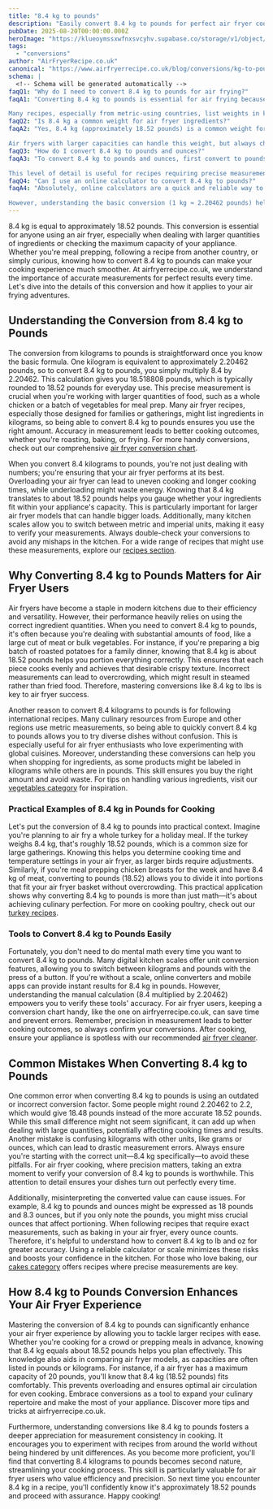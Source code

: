 ```yaml
---
title: "8.4 kg to pounds"
description: "Easily convert 8.4 kg to pounds for perfect air fryer cooking. Get accurate measurements for ingredients and portions with our simple guide."
pubDate: 2025-08-20T00:00:00.000Z
heroImage: "https://klueoymssxwfnxsvcyhv.supabase.co/storage/v1/object/public/Shmucket/8-4-kg-to-pounds.webp"
tags:
  - "conversions"
author: "AirFryerRecipe.co.uk"
canonical: "https://www.airfryerrecipe.co.uk/blog/conversions/kg-to-pounds/8-4-kg-to-pounds"
schema: |
  <!-- Schema will be generated automatically -->
faqQ1: "Why do I need to convert 8.4 kg to pounds for air frying?"
faqA1: "Converting 8.4 kg to pounds is essential for air frying because it helps you manage ingredient quantities accurately, ensuring your air fryer isn't overloaded. Overloading can lead to uneven cooking and poor results, while correct measurements promote perfect crisping and efficiency.

Many recipes, especially from metric-using countries, list weights in kilograms, so converting 8.4 kg to pounds (about 18.52 pounds) allows you to follow them precisely and achieve the intended outcomes."
faqQ2: "Is 8.4 kg a common weight for air fryer ingredients?"
faqA2: "Yes, 8.4 kg (approximately 18.52 pounds) is a common weight for larger air fryer loads, such as whole poultry, big batches of vegetables, or meal prep portions. It's especially relevant for family-sized meals or gatherings where you're cooking in bulk.

Air fryers with larger capacities can handle this weight, but always check your model's specifications to avoid overfilling. Converting 8.4 kg to pounds helps you stay within safe limits for best performance."
faqQ3: "How do I convert 8.4 kg to pounds and ounces?"
faqA3: "To convert 8.4 kg to pounds and ounces, first convert to pounds (8.4 × 2.20462 = 18.518808 pounds). The whole pounds are 18, and the decimal part (0.518808) multiplied by 16 gives ounces: about 8.3 ounces. So, 8.4 kg is roughly 18 pounds and 8.3 ounces.

This level of detail is useful for recipes requiring precise measurements, like baking or portioning meats. Using a digital scale that switches units can simplify this process and ensure accuracy in your air fryer cooking."
faqQ4: "Can I use an online calculator to convert 8.4 kg to pounds?"
faqA4: "Absolutely, online calculators are a quick and reliable way to convert 8.4 kg to pounds. Simply enter \"8.4\" in the kilograms field, and it will display the equivalent in pounds (approximately 18.52). This is handy for double-checking manual calculations or when you're short on time.

However, understanding the basic conversion (1 kg ≈ 2.20462 pounds) helps you verify results and builds confidence for future cooking endeavors. For consistent success, bookmark a trusted resource like airfryerrecipe.co.uk for all your conversion needs."
---
```

<p>8.4 kg is equal to approximately 18.52 pounds. This conversion is essential for anyone using an air fryer, especially when dealing with larger quantities of ingredients or checking the maximum capacity of your appliance. Whether you're meal prepping, following a recipe from another country, or simply curious, knowing how to convert 8.4 kg to pounds can make your cooking experience much smoother. At airfryerrecipe.co.uk, we understand the importance of accurate measurements for perfect results every time. Let's dive into the details of this conversion and how it applies to your air frying adventures.</p>

<h2>Understanding the Conversion from 8.4 kg to Pounds</h2>
<p>The conversion from kilograms to pounds is straightforward once you know the basic formula. One kilogram is equivalent to approximately 2.20462 pounds, so to convert 8.4 kg to pounds, you simply multiply 8.4 by 2.20462. This calculation gives you 18.518808 pounds, which is typically rounded to 18.52 pounds for everyday use. This precise measurement is crucial when you're working with larger quantities of food, such as a whole chicken or a batch of vegetables for meal prep. Many air fryer recipes, especially those designed for families or gatherings, might list ingredients in kilograms, so being able to convert 8.4 kg to pounds ensures you use the right amount. Accuracy in measurement leads to better cooking outcomes, whether you're roasting, baking, or frying. For more handy conversions, check out our comprehensive <a href="https://www.airfryerrecipe.co.uk/air-fryer-conversion-chart">air fryer conversion chart</a>.</p>

<p>When you convert 8.4 kilograms to pounds, you're not just dealing with numbers; you're ensuring that your air fryer performs at its best. Overloading your air fryer can lead to uneven cooking and longer cooking times, while underloading might waste energy. Knowing that 8.4 kg translates to about 18.52 pounds helps you gauge whether your ingredients fit within your appliance's capacity. This is particularly important for larger air fryer models that can handle bigger loads. Additionally, many kitchen scales allow you to switch between metric and imperial units, making it easy to verify your measurements. Always double-check your conversions to avoid any mishaps in the kitchen. For a wide range of recipes that might use these measurements, explore our <a href="https://www.airfryerrecipe.co.uk/recipes">recipes section</a>.</p>

<h2>Why Converting 8.4 kg to Pounds Matters for Air Fryer Users</h2>
<p>Air fryers have become a staple in modern kitchens due to their efficiency and versatility. However, their performance heavily relies on using the correct ingredient quantities. When you need to convert 8.4 kg to pounds, it's often because you're dealing with substantial amounts of food, like a large cut of meat or bulk vegetables. For instance, if you're preparing a big batch of roasted potatoes for a family dinner, knowing that 8.4 kg is about 18.52 pounds helps you portion everything correctly. This ensures that each piece cooks evenly and achieves that desirable crispy texture. Incorrect measurements can lead to overcrowding, which might result in steamed rather than fried food. Therefore, mastering conversions like 8.4 kg to lbs is key to air fryer success.</p>

<p>Another reason to convert 8.4 kilograms to pounds is for following international recipes. Many culinary resources from Europe and other regions use metric measurements, so being able to quickly convert 8.4 kg to pounds allows you to try diverse dishes without confusion. This is especially useful for air fryer enthusiasts who love experimenting with global cuisines. Moreover, understanding these conversions can help you when shopping for ingredients, as some products might be labeled in kilograms while others are in pounds. This skill ensures you buy the right amount and avoid waste. For tips on handling various ingredients, visit our <a href="https://www.airfryerrecipe.co.uk/recipe-category/vegetables">vegetables category</a> for inspiration.</p>

<h3>Practical Examples of 8.4 kg in Pounds for Cooking</h3>
<p>Let's put the conversion of 8.4 kg to pounds into practical context. Imagine you're planning to air fry a whole turkey for a holiday meal. If the turkey weighs 8.4 kg, that's roughly 18.52 pounds, which is a common size for large gatherings. Knowing this helps you determine cooking time and temperature settings in your air fryer, as larger birds require adjustments. Similarly, if you're meal prepping chicken breasts for the week and have 8.4 kg of meat, converting to pounds (18.52) allows you to divide it into portions that fit your air fryer basket without overcrowding. This practical application shows why converting 8.4 kg to pounds is more than just math—it's about achieving culinary perfection. For more on cooking poultry, check out our <a href="https://www.airfryerrecipe.co.uk/recipe-category/turkey">turkey recipes</a>.</p>

<h3>Tools to Convert 8.4 kg to Pounds Easily</h3>
<p>Fortunately, you don't need to do mental math every time you want to convert 8.4 kg to pounds. Many digital kitchen scales offer unit conversion features, allowing you to switch between kilograms and pounds with the press of a button. If you're without a scale, online converters and mobile apps can provide instant results for 8.4 kg in pounds. However, understanding the manual calculation (8.4 multiplied by 2.20462) empowers you to verify these tools' accuracy. For air fryer users, keeping a conversion chart handy, like the one on airfryerrecipe.co.uk, can save time and prevent errors. Remember, precision in measurement leads to better cooking outcomes, so always confirm your conversions. After cooking, ensure your appliance is spotless with our recommended <a href="https://www.airfryerrecipe.co.uk/air-fryer-cleaner">air fryer cleaner</a>.</p>

<h2>Common Mistakes When Converting 8.4 kg to Pounds</h2>
<p>One common error when converting 8.4 kg to pounds is using an outdated or incorrect conversion factor. Some people might round 2.20462 to 2.2, which would give 18.48 pounds instead of the more accurate 18.52 pounds. While this small difference might not seem significant, it can add up when dealing with large quantities, potentially affecting cooking times and results. Another mistake is confusing kilograms with other units, like grams or ounces, which can lead to drastic measurement errors. Always ensure you're starting with the correct unit—8.4 kg specifically—to avoid these pitfalls. For air fryer cooking, where precision matters, taking an extra moment to verify your conversion of 8.4 kg to pounds is worthwhile. This attention to detail ensures your dishes turn out perfectly every time.</p>

<p>Additionally, misinterpreting the converted value can cause issues. For example, 8.4 kg to pounds and ounces might be expressed as 18 pounds and 8.3 ounces, but if you only note the pounds, you might miss crucial ounces that affect portioning. When following recipes that require exact measurements, such as baking in your air fryer, every ounce counts. Therefore, it's helpful to understand how to convert 8.4 kg to lb and oz for greater accuracy. Using a reliable calculator or scale minimizes these risks and boosts your confidence in the kitchen. For those who love baking, our <a href="https://www.airfryerrecipe.co.uk/recipe-category/cakes">cakes category</a> offers recipes where precise measurements are key.</p>

<h2>How 8.4 kg to Pounds Conversion Enhances Your Air Fryer Experience</h2>
<p>Mastering the conversion of 8.4 kg to pounds can significantly enhance your air fryer experience by allowing you to tackle larger recipes with ease. Whether you're cooking for a crowd or prepping meals in advance, knowing that 8.4 kg equals about 18.52 pounds helps you plan effectively. This knowledge also aids in comparing air fryer models, as capacities are often listed in pounds or kilograms. For instance, if a air fryer has a maximum capacity of 20 pounds, you'll know that 8.4 kg (18.52 pounds) fits comfortably. This prevents overloading and ensures optimal air circulation for even cooking. Embrace conversions as a tool to expand your culinary repertoire and make the most of your appliance. Discover more tips and tricks at airfryerrecipe.co.uk.</p>

<p>Furthermore, understanding conversions like 8.4 kg to pounds fosters a deeper appreciation for measurement consistency in cooking. It encourages you to experiment with recipes from around the world without being hindered by unit differences. As you become more proficient, you'll find that converting 8.4 kilograms to pounds becomes second nature, streamlining your cooking process. This skill is particularly valuable for air fryer users who value efficiency and precision. So next time you encounter 8.4 kg in a recipe, you'll confidently know it's approximately 18.52 pounds and proceed with assurance. Happy cooking!</p>
